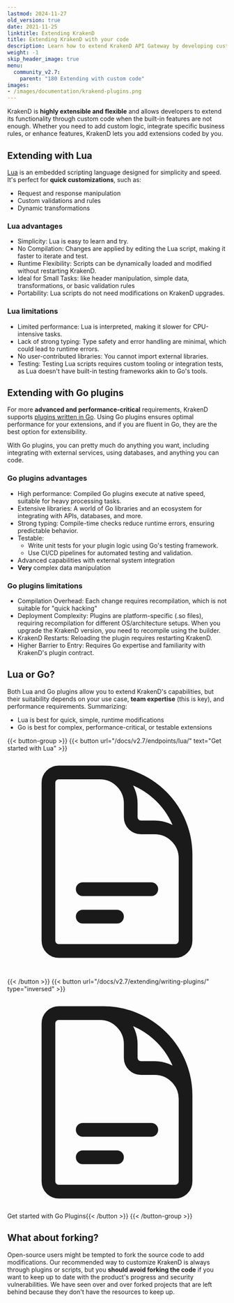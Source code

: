 ```yaml
---
lastmod: 2024-11-27
old_version: true
date: 2021-11-25
linktitle: Extending KrakenD
title: Extending KrakenD with your code
description: Learn how to extend KrakenD API Gateway by developing custom plugins or scripts to add new functionalities and integrate with external systems
weight: -1
skip_header_image: true
menu:
  community_v2.7:
    parent: "180 Extending with custom code"
images:
- /images/documentation/krakend-plugins.png
---
```


KrakenD is **highly extensible and flexible** and allows developers to extend its functionality through custom code when the built-in features are not enough. Whether you need to add custom logic, integrate specific business rules, or enhance features, KrakenD lets you add extensions coded by you. 

## Extending with Lua
[Lua](/docs/v2.7/endpoints/lua/) is an embedded scripting language designed for simplicity and speed. It's perfect for **quick customizations**, such as:

- Request and response manipulation
- Custom validations and rules
- Dynamic transformations

### Lua advantages
- Simplicity: Lua is easy to learn and try.
- No Compilation: Changes are applied by editing the Lua script, making it faster to iterate and test.
- Runtime Flexibility: Scripts can be dynamically loaded and modified without restarting KrakenD.
- Ideal for Small Tasks: like header manipulation, simple data, transformations, or basic validation rules
- Portability: Lua scripts do not need modifications on KrakenD upgrades.

### Lua limitations
- Limited performance: Lua is interpreted, making it slower for CPU-intensive tasks.
- Lack of strong typing: Type safety and error handling are minimal, which could lead to runtime errors.
- No user-contributed libraries: You cannot import external libraries.
- Testing: Testing Lua scripts requires custom tooling or integration tests, as Lua doesn't have built-in testing frameworks akin to Go's tools.

## Extending with Go plugins
For more **advanced and performance-critical** requirements, KrakenD supports [plugins written in Go](/docs/v2.7/extending/writing-plugins/). Using Go plugins ensures optimal performance for your extensions, and if you are fluent in Go, they are the best option for extensibility.

With Go plugins, you can pretty much do anything you want, including integrating with external services, using databases, and anything you can code. 


### Go plugins advantages
- High performance: Compiled Go plugins execute at native speed, suitable for heavy processing tasks.
- Extensive libraries: A world of Go libraries and an ecosystem for integrating with APIs, databases, and more.
- Strong typing: Compile-time checks reduce runtime errors, ensuring predictable behavior.
- Testable:
  - Write unit tests for your plugin logic using Go's testing framework.
  - Use CI/CD pipelines for automated testing and validation.
- Advanced capabilities with external system integration
- **Very** complex data manipulation

### Go plugins limitations
- Compilation Overhead: Each change requires recompilation, which is not suitable for "quick hacking"
- Deployment Complexity: Plugins are platform-specific (.so files), requiring recompilation for different OS/architecture setups. When you upgrade the KrakenD version, you need to recompile using the builder.
- KrakenD Restarts: Reloading the plugin requires restarting KrakenD.
- Higher Barrier to Entry: Requires Go expertise and familiarity with KrakenD's plugin contract.


## Lua or Go?
Both Lua and Go plugins allow you to extend KrakenD's capabilities, but their suitability depends on your use case, **team expertise** (this is key), and performance requirements. Summarizing:

- Lua is best for quick, simple, runtime modifications
- Go is best for complex, performance-critical, or testable extensions


{{< button-group >}}
{{< button url="/docs/v2.7/endpoints/lua/" text="Get started with Lua" >}}<svg xmlns="http://www.w3.org/2000/svg" class="h-6 w-6" fill="none" viewBox="0 0 24 24" stroke-width="1.5" stroke="currentColor" class="size-6">
  <path stroke-linecap="round" stroke-linejoin="round" d="M19.5 14.25v-2.625a3.375 3.375 0 0 0-3.375-3.375h-1.5A1.125 1.125 0 0 1 13.5 7.125v-1.5a3.375 3.375 0 0 0-3.375-3.375H8.25m0 12.75h7.5m-7.5 3H12M10.5 2.25H5.625c-.621 0-1.125.504-1.125 1.125v17.25c0 .621.504 1.125 1.125 1.125h12.75c.621 0 1.125-.504 1.125-1.125V11.25a9 9 0 0 0-9-9Z" />
</svg>

{{< /button >}}
{{< button url="/docs/v2.7/extending/writing-plugins/" type="inversed" >}}<svg xmlns="http://www.w3.org/2000/svg" class="h-6 w-6" fill="none" viewBox="0 0 24 24" stroke-width="1.5" stroke="currentColor" class="size-6">
  <path stroke-linecap="round" stroke-linejoin="round" d="M19.5 14.25v-2.625a3.375 3.375 0 0 0-3.375-3.375h-1.5A1.125 1.125 0 0 1 13.5 7.125v-1.5a3.375 3.375 0 0 0-3.375-3.375H8.25m0 12.75h7.5m-7.5 3H12M10.5 2.25H5.625c-.621 0-1.125.504-1.125 1.125v17.25c0 .621.504 1.125 1.125 1.125h12.75c.621 0 1.125-.504 1.125-1.125V11.25a9 9 0 0 0-9-9Z" />
</svg> Get started with Go Plugins{{< /button >}}
{{< /button-group >}}


## What about forking?
Open-source users might be tempted to fork the source code to add modifications. Our recommended way to customize KrakenD is always through plugins or scripts, but you **should avoid forking the code** if you want to keep up to date with the product's progress and security vulnerabilities. We have seen over and over forked projects that are left behind because they don't have the resources to keep up.